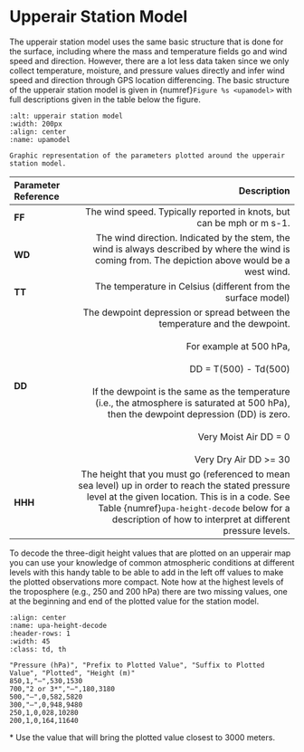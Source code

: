 # Upperair Station Model

The upperair station model uses the same basic structure that is done for the surface,
including where the mass and temperature fields go and wind speed and direction. However,
there are a lot less data taken since we only collect temperature, moisture, and pressure
values directly and infer wind speed and direction through GPS location differencing. The
basic structure of the upperair station model is given in {numref}`Figure %s <upamodel>`
with full descriptions given in the table below the figure.

```{figure} ../../images/upperair_station_model.png
:alt: upperair station model
:width: 200px
:align: center
:name: upamodel

Graphic representation of the parameters plotted around the upperair station model.
```

| Parameter Reference | Description |
| :--- | ---: |
| **FF** | The wind speed. Typically reported in knots, but can be mph or m s-1. |
| **WD** | The wind direction. Indicated by the stem, the wind is always described by where the wind is coming from. The depiction above would be a west wind. |
| **TT** | The temperature in Celsius (different from the surface model) |
| **DD** | The dewpoint depression or spread between the temperature and the dewpoint. <br><br>For example at 500 hPa,<br><br>DD	=	T(500)  -  Td(500)<br><br>If the dewpoint is the same as the temperature (i.e., the atmosphere is saturated at 500 hPa), then the dewpoint depression (DD) is zero.<br><br>Very Moist Air	DD = 0<br><br>Very Dry Air  DD >= 30 |
| **HHH** | The height that you must go (referenced to mean sea level) up in order to reach the stated pressure level at the given location. This is in a code. See Table {numref}`upa-height-decode` below for a description of how to interpret at different pressure levels. |

To decode the three-digit height values that are plotted on an upperair map you can use
your knowledge of common atmospheric conditions at different levels with this handy table
to be able to add in the left off values to make the plotted observations more compact. Note
how at the highest levels of the troposphere (e.g., 250 and 200 hPa) there are two missing
values, one at the beginning and end of the plotted value for the station model.

<html>
<style>
td, th {
  text-align: center;
}</style>

```{csv-table} Decoding upperair heights
:align: center
:name: upa-height-decode
:header-rows: 1
:width: 45
:class: td, th

"Pressure (hPa)", "Prefix to Plotted Value", "Suffix to Plotted Value", "Plotted", "Height (m)"
850,1,"–",530,1530
700,"2 or 3*","–",180,3180
500,"–",0,582,5820
300,"–",0,948,9480
250,1,0,028,10280
200,1,0,164,11640
```

\* Use the value that will bring the plotted value closest to 3000 meters.
</html>